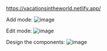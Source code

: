 https://vacationsintheworld.netlify.app/

Add mode:
![image](https://user-images.githubusercontent.com/66279141/155310422-6d58a315-70ac-466f-bba9-9ed91da19bf4.png)

Edit mode:
![image](https://user-images.githubusercontent.com/66279141/155310619-53bc326d-89f8-4ae9-9314-337e472a2038.png)

Design the components:
![image](https://user-images.githubusercontent.com/66279141/160401876-87750fd3-be52-48ed-8550-4fbb2773d605.png)

